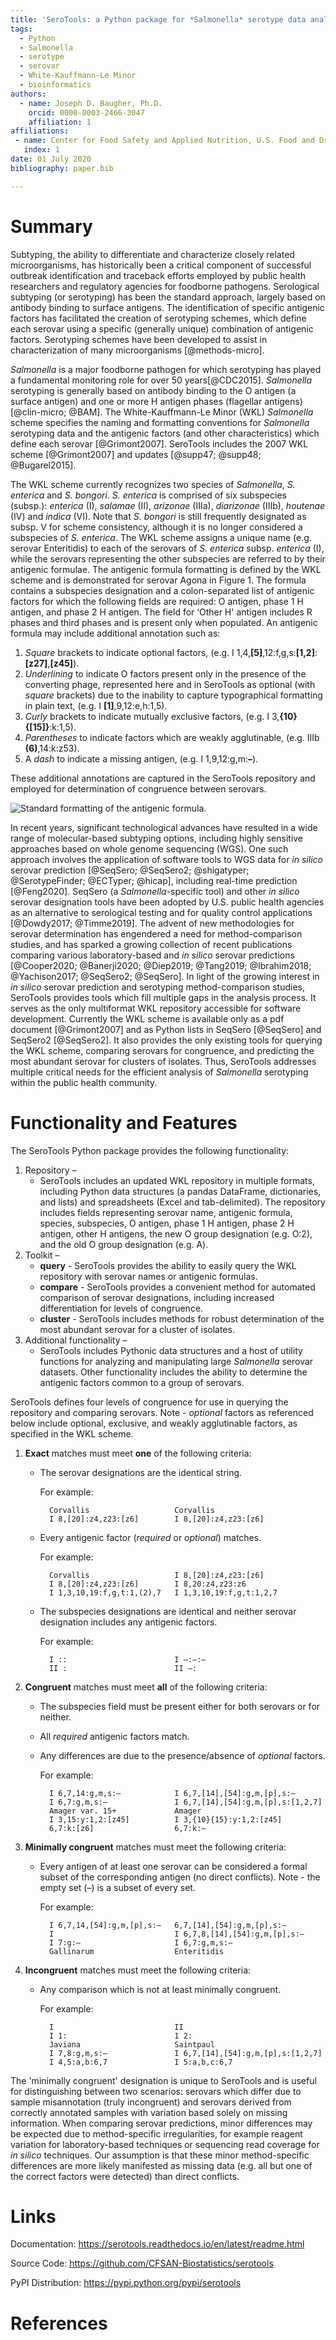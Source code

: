 ```yaml
---
title: 'SeroTools: a Python package for *Salmonella* serotype data analysis' 
tags:
  - Python
  - Salmonella
  - serotype
  - serovar
  - White-Kauffmann-Le Minor
  - bioinformatics
authors:
  - name: Joseph D. Baugher, Ph.D.
    orcid: 0000-0003-2466-3047
    affiliation: 1
affiliations:
 - name: Center for Food Safety and Applied Nutrition, U.S. Food and Drug Administration
   index: 1
date: 01 July 2020
bibliography: paper.bib

---
```


# Summary

Subtyping, the ability to differentiate and characterize closely related microorganisms, 
has historically been a critical component of successful outbreak identification and 
traceback efforts employed by public health researchers and regulatory agencies for 
foodborne pathogens. Serological subtyping (or serotyping) has been the standard approach, largely based on antibody binding to surface antigens. The identification of specific antigenic factors has facilitated the creation of serotyping schemes, which define each serovar using a specific (generally unique) combination of antigenic factors. Serotyping schemes have been developed to assist in characterization of many microorganisms [@methods-micro].

*Salmonella* is a major foodborne pathogen for which serotyping has played a fundamental monitoring role for over 50 years[@CDC2015]. *Salmonella* serotyping is generally based on antibody binding to the O antigen (a surface antigen) and one or more H antigen phases (flagellar antigens) [@clin-micro; @BAM]. The White-Kauffmann-Le Minor (WKL) *Salmonella* scheme specifies the naming and formatting conventions for *Salmonella* serotyping data and the antigenic factors (and other characteristics) which define each serovar [@Grimont2007]. SeroTools includes the 2007 WKL scheme [@Grimont2007] and updates [@supp47; @supp48; @Bugarel2015]. 

The WKL scheme currently recognizes two species of *Salmonella*,  *S. enterica* and *S. bongori*. *S. enterica* is comprised of six subspecies (subsp.): *enterica* (I), *salamae* (II), *arizonae* (IIIa), *diarizonae* (IIIb), *houtenae* (IV) and *indica* (VI). Note that *S. bongori* is still frequently designated as subsp. V for scheme consistency, although it is no longer considered a subspecies of *S. enterica*. The WKL scheme assigns a unique name (e.g. serovar Enteritidis) to each of the serovars of *S. enterica* subsp. *enterica* (I), while the serovars representing the other subspecies are referred to by their antigenic formulae. The antigenic formula formatting is defined by the WKL scheme and is demonstrated for serovar Agona in Figure 1. The formula contains a subspecies designation and a colon-separated list of antigenic factors for which the following fields are required: O antigen, phase 1 H antigen, and phase 2 H antigen. The field for ‘Other H' antigen includes R phases and  third phases and is present only when populated. An antigenic formula may include additional annotation such as:

1. *Square* brackets to indicate optional factors, (e.g. I 1,4,**[5]**,12:f,g,s:**[1,2]**:**[z27]**,**[z45]**).
2. *Underlining* to indicate O factors present only in the presence of the converting phage, represented here and in SeroTools as optional (with *square* brackets) due to the inability to capture typographical formatting in plain text, (e.g. I **[1]**,9,12:e,h:1,5).
3. *Curly* brackets to indicate mutually exclusive factors, (e.g. I 3,**{10}{[15]}**:k:1,5).
4. *Parentheses* to indicate factors which are weakly agglutinable, (e.g. IIIb **(6)**,14:k:z53).
5. A *dash* to indicate a missing antigen, (e.g. I 1,9,12:g,m:**–**).

These additional annotations are captured in the SeroTools repository and employed for determination of congruence between serovars.

![Standard formatting of the antigenic formula.](antigenic_profile.png)

In recent years, significant technological advances have resulted in a wide range of 
molecular-based subtyping options, including highly sensitive approaches based on whole 
genome sequencing (WGS). One such approach involves the application of software tools to 
WGS data for *in silico* serovar prediction [@SeqSero; @SeqSero2; @shigatyper; @SerotypeFinder; @ECTyper; @hicap], including real-time prediction [@Feng2020]. SeqSero (a *Salmonella*-specific tool) and other *in silico* serovar designation tools have been adopted by U.S. public health agencies as an alternative to serological testing and for quality control applications [@Dowdy2017; @Timme2019]. The advent of new methodologies for serovar determination has engendered a need for method-comparison studies, and has sparked a growing collection of recent publications comparing various laboratory-based and *in silico* serovar predictions [@Cooper2020; @Banerji2020; @Diep2019; @Tang2019; @Ibrahim2018; @Yachison2017; @SeqSero2; @SeqSero]. In light of the growing interest in *in silico* serovar prediction and serotyping method-comparison studies, SeroTools provides tools which fill multiple gaps in the analysis process. It serves as the only multiformat WKL repository accessible for software development. Currently the WKL scheme is available only as a pdf document [@Grimont2007] and as Python lists in SeqSero [@SeqSero] and SeqSero2 [@SeqSero2]. It also provides the only existing tools for querying the WKL scheme, comparing serovars for congruence, and predicting the most abundant serovar for clusters of isolates. Thus, SeroTools addresses multiple critical needs for the efficient analysis of *Salmonella* serotyping within the public health community.

# Functionality and Features

The SeroTools Python package provides the following functionality:

1. Repository –
    * SeroTools includes an updated WKL repository in multiple formats, including Python data structures (a pandas DataFrame, dictionaries, and lists) and spreadsheets (Excel and tab-delimited). The repository includes fields representing serovar name, antigenic formula, species, subspecies, O antigen, phase 1 H antigen, phase 2 H antigen, other H antigens, the new O group designation (e.g. O:2), and the old O group designation (e.g. A).
2. Toolkit –
    * **query** - SeroTools provides the ability to easily query the WKL repository with 
                serovar names or antigenic formulas.
    * **compare** - SeroTools provides a convenient method for automated comparison of
                  serovar designations, including increased differentiation for levels
                  of congruence.
    * **cluster** - SeroTools includes methods for robust determination of the most
                  abundant serovar for a cluster of isolates.
3. Additional functionality –
    * SeroTools includes Pythonic data structures and a host of utility functions for analyzing and manipulating large *Salmonella* serovar datasets. Other functionality includes the ability to determine the antigenic factors common to a group of serovars.

SeroTools defines four levels of congruence for use in querying the repository 
and comparing serovars. Note - *optional* factors as referenced below include optional, 
exclusive, and weakly agglutinable factors, as specified in the WKL scheme.

1. **Exact** matches must meet **one** of the following criteria:
    - The serovar designations are the identical string.

        For example:
	
            Corvallis                   Corvallis
            I 8,[20]:z4,z23:[z6]        I 8,[20]:z4,z23:[z6]

    - Every antigenic factor (*required* or *optional*) matches.

        For example:
	    
            Corvallis                   I 8,[20]:z4,z23:[z6]
            I 8,[20]:z4,z23:[z6]        I 8,20:z4,z23:z6
            I 1,3,10,19:f,g,t:1,(2),7   I 1,3,10,19:f,g,t:1,2,7

    - The subspecies designations are identical and neither serovar designation includes any antigenic factors.

        For example:
	
            I ::                        I –:–:–
            II :                        II –:

2. **Congruent** matches must meet **all** of the following criteria:
    - The subspecies field must be present either for both serovars or for neither.
    - All *required* antigenic factors match.
    - Any differences are due to the presence/absence of *optional* factors.

        For example:
	
            I 6,7,14:g,m,s:–            I 6,7,[14],[54]:g,m,[p],s:–
            I 6,7:g,m,s:–               I 6,7,[14],[54]:g,m,[p],s:[1,2,7]
            Amager var. 15+             Amager
            I 3,15:y:1,2:[z45]          I 3,{10}{15}:y:1,2:[z45]
            6,7:k:[z6]                  6,7:k:–	
	
3. **Minimally congruent** matches must meet the following criteria:
    - Every antigen of at least one serovar can be considered a formal subset of the 
corresponding antigen (no direct conflicts). Note - the empty set (–) is a subset of 
every set.

        For example:
	
            I 6,7,14,[54]:g,m,[p],s:–   6,7,[14],[54]:g,m,[p],s:–
            I                           I 6,7,8,[14],[54]:g,m,[p],s:–
            I 7:g:–                     I 6,7:g,m,s:–
            Gallinarum                  Enteritidis

4. **Incongruent** matches must meet the following criteria:
    - Any comparison which is not at least minimally congruent.

        For example:
	
            I                           II
            I 1:                        1 2:
            Javiana                     Saintpaul
            I 7,8:g,m,s:–               I 6,7,[14],[54]:g,m,[p],s:[1,2,7]
            I 4,5:a,b:6,7               I 5:a,b,c:6,7

The 'minimally congruent' designation is unique to SeroTools and is useful for 
distinguishing between two scenarios: serovars which differ due to sample misannotation 
(truly incongruent) and serovars derived from correctly annotated samples with variation 
based solely on missing information. When comparing serovar predictions, minor 
differences may be expected due to method-specific irregularities, for example reagent 
variation for laboratory-based techniques or sequencing read coverage for *in silico* 
techniques. Our assumption is that these minor method-specific differences are more likely manifested as missing data (e.g. all but one of the correct factors were detected) than direct conflicts.


# Links

Documentation:
https://serotools.readthedocs.io/en/latest/readme.html

Source Code:
https://github.com/CFSAN-Biostatistics/serotools

PyPI Distribution:
https://pypi.python.org/pypi/serotools


# References
